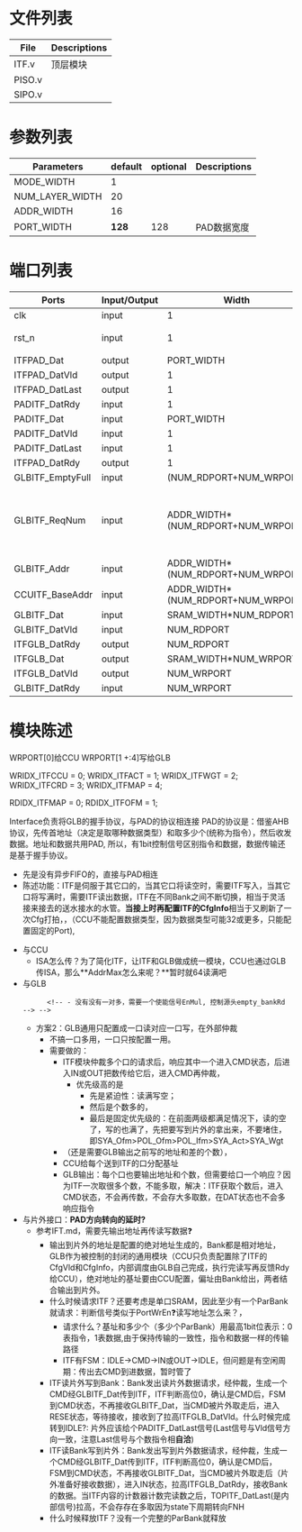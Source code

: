 # 文件列表
| File | Descriptions |
| ---- | ---- |
| ITF.v | 顶层模块 |
| PISO.v | |
| SIPO.v | |

# 参数列表
| Parameters | default | optional | Descriptions |
| ---- | ---- | ---- | ---- |
| MODE_WIDTH | 1 |  |  |
| NUM_LAYER_WIDTH | 20 |  |  |
| ADDR_WIDTH | 16 |  |  |
| PORT_WIDTH | **128** | 128 | PAD数据宽度 |

# 端口列表
| Ports | Input/Output | Width | Descriptions |
| ---- | ---- | ---- | ---- |
| clk                       | input | 1                                 | clock |
| rst_n                     | input | 1                                 | reset, 代电平有效 |
| ITFPAD_Dat                | output| PORT_WIDTH                        | |
| ITFPAD_DatVld             | output| 1                                 ||
| ITFPAD_DatLast            | output| 1                                 ||????????????????????????????????????????????????:question
| PADITF_DatRdy             | input | 1                                 ||
| PADITF_Dat                | input | PORT_WIDTH                        || 
| PADITF_DatVld             | input | 1                                 ||
| PADITF_DatLast            | input | 1                                 ||
| ITFPAD_DatRdy             | output| 1                                 ||
| GLBITF_EmptyFull          | input | (NUM_RDPORT+NUM_WRPORT)           ||
| GLBITF_ReqNum             | input | ADDR_WIDTH*(NUM_RDPORT+NUM_WRPORT)| 务必保证实时反映个数，即写/读有效的下一个周期就变|
| GLBITF_Addr               | input | ADDR_WIDTH*(NUM_RDPORT+NUM_WRPORT)|
| CCUITF_BaseAddr           | input | ADDR_WIDTH*(NUM_RDPORT+NUM_WRPORT)|
| GLBITF_Dat                | input | SRAM_WIDTH*NUM_RDPORT             |
| GLBITF_DatVld             | input | NUM_RDPORT                        |
| ITFGLB_DatRdy             | output| NUM_RDPORT                        |
| ITFGLB_Dat                | output| SRAM_WIDTH*NUM_WRPORT             |
| ITFGLB_DatVld             | output| NUM_WRPORT                        |
| GLBITF_DatRdy             | input | NUM_WRPORT                        |


# 模块陈述
WRPORT[0]给CCU
WRPORT[1 +:4]写给GLB

WRIDX_ITFCCU = 0;
WRIDX_ITFACT = 1;
WRIDX_ITFWGT = 2;
WRIDX_ITFCRD = 3;
WRIDX_ITFMAP = 4;

RDIDX_ITFMAP = 0;
RDIDX_ITFOFM = 1;


Interface负责将GLB的握手协议，与PAD的协议相连接
PAD的协议是：借鉴AHB协议，先传首地址（决定是取哪种数据类型）和取多少个(统称为指令），然后收发数据。地址和数据共用PAD, 所以，有1bit控制信号区别指令和数据，数据传输还是基于握手协议。
- 先是没有异步FIFO的，直接与PAD相连
- 陈述功能：ITF是伺服于其它口的，当其它口将读空时，需要ITF写入，当其它口将写满时，需要ITF读出数据，ITF在不同Bank之间不断切换，相当于灵活接来接去的送水接水的水管。**当接上时再配置ITF的CfgInfo**相当于又刷新了一次Cfg打拍，，（CCU不能配置数据类型，因为数据类型可能32或更多，只能配置固定的Port),
<!-- 或者是CCU也都配置好了ITF，只不过GLB自己控制使能接选择相应的ITF_CfgInfo,但配置ITF时，AddrMax, NumBank, ParBank等等无法配置，要按需给 -->
- 与CCU
    - ISA怎么传？为了简化ITF，让ITF和GLB做成统一模块，CCU也通过GLB传ISA，那么**AddrMax怎么来呢？**暂时就64读满吧
- 与GLB
    <!-- - 方案0：还是CCU根据GLB按需配置？基于：GLB是灵活的，只固定了哪几个读写口，怎么接上要完全按配置，保证GLB通用性。
        - CCU给ITF的NumBank, ParBank直接选择后给，但AddrMax怎么给？不像是其它Port不会动，读写Bank的基址始终是0，AddrMax表个数，ITF需要轮流读写，也就是接着地址当基址，这个基址地址也由CCU提供，CCU肯定知道上一次ITF写完的地址，GLB不做特殊处理。
            - 问题1：CCU怎么决策来配置？那就需要知道GLB的的其它Port的情况，其它Port发出读将空（不能用CfgRdy，用另外一个信号发出，如Req请求再有数），CCU再配置一次能满足其需要的口。由什么口来呢？由片外配置的CfgBankPort，决定，相比于方案1，把本该在GLB内部的放到CCU和自外配置的CfgBankPort，更规范灵活。变成了通用：当一个口负责多个口时，要仲裁。否则就不用。变成了GLB是通用的，3个通用写，4个通用读，甚至有可能复用读写口？更通用的？
                - :white:折衷方案是把ITF当成方案1的特殊口(用MaskPort配置好的)，用方案0的CCU来根据其它口的需要来配置ITF。不动GLB。但问题是：与ITF不好结合，比如传cmd用控制数据读写；不传指令只传数据，CCU来传指令
    - 方案1：GLB控制ITF
        - 需要CCU配置ITF读写是到哪些Port(Mask)，然后这些Port因为共用ITF而需要仲裁轮流使用，好处是全自动的，跟实际情况一致，但问题是GLB不够通用了，ITF是特殊口，还会出现其它口也会变成ITF这样的怎么办？也不会变成其它口，够用了就行了（不能让ITF去补缺少读或写的，因为可能会其它口自己临时调整），问题是GLB本来是不区别特殊口，都是通用口的。
        - GLB内部过程是：有个专门对ITF的FSM，Empty_RdPort & Mask -> RdPortIdx，发出指令（基址从哪里来？CCU给其它口的，RdPortIdx选），FSM再转接收或发送数据。
        - GLB内部的，一个口负责多个数据块或口，这个功能是使能配置的通用功能，**必须内置**,GLB只负责完整的数据部分，CCU负责跟外围的指令控制等,像DRAM基址等外围的，不要再输入进GLB了, GLB一定是最通用的，只不过CCU让其特殊化了
        - GLB输出：
            - 输出的是不是负责口的id因为万一负责的也是要多个口的，而是bank，用来区分数据的类型，而CCU是通过片外配置的bankport知道bank对应的数据类型的，从而知道负责多口的每个口对应数据类型的，从而给出指令里面的基址，
            - 那么个数呢？怎么控制这个通用的glb： GLB的外部需要接收响应，和准备好响应的数据, 不能以bank为单位，因为有时写不满一个bank，可以需要传出去个数，附带还传出去写的基础地址，避免CCU再计数
            <!-- - 用ITFGLB_Last作为传输完成，让GLB内ITF口重新置位 -->
            <!-- - 没有没有一对多，需要一个使能信号EnMul, 控制源头empty_bankRd --> -->
    - 方案2：GLB通用只配置成一口读对应一口写，在外部仲裁
        - 不搞一口多用，一口只按配置一用。
        - 需要做的：
            - ITF模块仲裁多个口的请求后，响应其中一个进入CMD状态，后进入IN或OUT把数传给它后，进入CMD再仲裁，
                - 优先级高的是
                    - 先是紧迫性：读满写空；
                    - 然后是个数多的，
                    - 最后是固定优先级的：在前面两级都满足情况下，读的空了，写的也满了，先把要写到片外的拿出来，不要堵住，即SYA_Ofm>POL_Ofm>POL_Ifm>SYA_Act>SYA_Wgt
            - （还是需要GLB输出之前写的地址和差的个数），
            - CCU给每个送到ITF的口分配基址
            - GLB输出：每个口也要输出地址和个数，但需要给口一个响应？因为ITF一次取很多个数，不能多取，解决：ITF获取个数后，进入CMD状态，不会再传数，不会存大多取数，在DAT状态也不会多响应指令
- 与片外接口：**PAD方向转向的延时?**
    - 参考IFT.md，需要先输出地址再传读写数据:question:
        - 输出到片外的地址是配置的绝对地址生成的，Bank都是相对地址，GLB作为被控制的封闭的通用模块（CCU只负责配置除了ITF的CfgVld和CfgInfo，内部调度由GLB自己完成，执行完读写再反馈Rdy给CCU），绝对地址的基址要由CCU配置，偏址由Bank给出，两者结合输出到片外。
        - 什么时候请求ITF？还要考虑是单口SRAM，因此至少有一个ParBank就请求：判断信号类似于PortWrEn:question:读写地址怎么来？，
            - 请求什么？基址和多少个（多少个ParBank）用最高1bit位表示：0表指令，1表数据,由于保持传输的一致性，指令和数据一样的传输路径
            - ITF有FSM：IDLE->CMD->IN或OUT->IDLE，但问题是有空闲周期：传出去CMD到进数据，暂时管了
        - ITF读片外写到Bank：Bank发出读片外数据请求，经仲裁，生成一个CMD经GLBITF_Dat传到ITF，ITF判断高位0，确认是CMD后，FSM到CMD状态，不再接收GLBITF_Dat，当CMD被片外取走后，进入RESE状态，等待接收，接收到了拉高ITFGLB_DatVld。什么时候完成转到IDLE?: 片外应该给个PADITF_DatLast信号(Last信号与Vld信号方向一致，注意Last信号与个数指令相**自洽**)
        - ITF读Bank写到片外：Bank发出写到片外数据请求，经仲裁，生成一个CMD经GLBITF_Dat传到ITF，ITF判断高位0，确认是CMD后，FSM到CMD状态，不再接收GLBITF_Dat，当CMD被片外取走后（片外准备好接收数据），进入IN状态，拉高ITFGLB_DatRdy，接收Bank的数据。当ITF内容的计数器计数完读数之后，TOPITF_DatLast(是内部信号)拉高，不会存存在多取因为state下周期转向FNH
        - 什么时候释放ITF？没有一个完整的ParBank就释放

